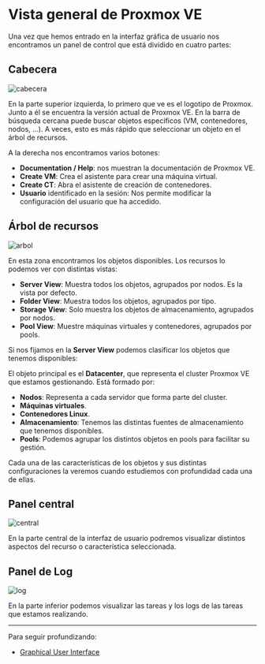 # Vista general de Proxmox VE

Una vez que hemos entrado en la interfaz gráfica de usuario nos
encontramos un panel de control que está dividido en cuatro partes:

## Cabecera

![cabecera](img/header.png)

En la parte superior izquierda, lo primero que ve es el logotipo de
Proxmox. Junto a él se encuentra la versión actual de Proxmox VE. En
la barra de búsqueda cercana puede buscar objetos específicos (VM,
contenedores, nodos, ...). A veces, esto es más rápido que seleccionar
un objeto en el árbol de recursos.

A la derecha nos encontramos varios botones:

* **Documentation / Help**: nos muestran la documentación de Proxmox VE.
* **Create VM**: Crea el asistente para crear una máquina virtual.
* **Create CT**: Abra el asistente de creación de contenedores.
* **Usuario** identificado en la sesión: Nos permite modificar la
  configuración del usuario que ha accedido.

## Árbol de recursos

![arbol](img/arbol.png)

En esta zona encontramos los objetos disponibles. Los recursos lo
podemos ver con distintas vistas:

* **Server View**: Muestra todos los objetos, agrupados por nodos. Es
  la vista por defecto.
* **Folder View**: Muestra todos los objetos, agrupados por tipo.
* **Storage View**: Solo muestra los objetos de almacenamiento,
  agrupados por nodos.
* **Pool View**: Muestre máquinas virtuales y contenedores, agrupados
  por pools.

Si nos fijamos en la **Server View** podemos clasificar los objetos
que tenemos disponibles:

El objeto principal es el **Datacenter**, que representa el cluster
Proxmox VE que estamos gestionando. Está formado por:

* **Nodos**: Representa a cada servidor que forma parte del cluster.
* **Máquinas virtuales**.
* **Contenedores Linux**.
* **Almacenamiento**: Tenemos las distintas fuentes de almacenamiento
  que tenemos disponibles.
* **Pools**: Podemos agrupar los distintos objetos en pools para
  facilitar su gestión.

Cada una de las características de los objetos y sus distintas
configuraciones la veremos cuando estudiemos con profundidad cada una
de ellas.

## Panel central

![central](img/central.png)

En la parte central de la interfaz de usuario podremos visualizar
distintos aspectos del recurso o característica seleccionada.

## Panel de Log

![log](img/log.png)

En la parte inferior podemos visualizar las tareas y los logs de las
tareas que estamos realizando.

---

Para seguir profundizando:

* [Graphical User Interface](https://pve.proxmox.com/pve-docs/pve-admin-guide.html#chapter_gui)
